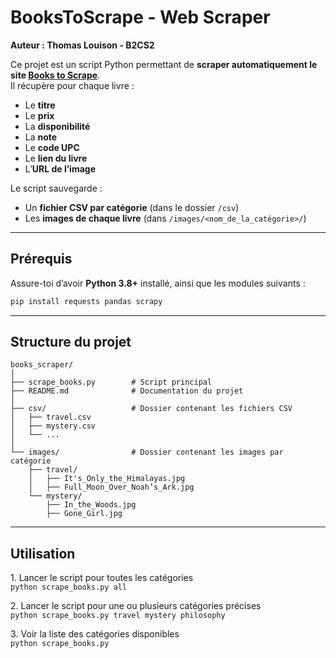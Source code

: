 #  BooksToScrape - Web Scraper  
**Auteur : Thomas Louison - B2CS2**

Ce projet est un script Python permettant de **scraper automatiquement le site [Books to Scrape](https://books.toscrape.com/)**.  
Il récupère pour chaque livre :
- Le **titre**
- Le **prix**
- La **disponibilité**
- La **note**
- Le **code UPC**
- Le **lien du livre**
- L’**URL de l’image**

Le script sauvegarde :
- Un **fichier CSV par catégorie** (dans le dossier `/csv`)
- Les **images de chaque livre** (dans `/images/<nom_de_la_catégorie>/`)

---

##  Prérequis

Assure-toi d’avoir **Python 3.8+** installé, ainsi que les modules suivants :

```bash
pip install requests pandas scrapy
```

---

## Structure du projet
```text
books_scraper/
│
├── scrape_books.py        # Script principal
├── README.md              # Documentation du projet
│
├── csv/                   # Dossier contenant les fichiers CSV
│   ├── travel.csv
│   ├── mystery.csv
│   └── ...
│
└── images/                # Dossier contenant les images par catégorie
    ├── travel/
    │   ├── It's_Only_the_Himalayas.jpg
    │   ├── Full_Moon_Over_Noah’s_Ark.jpg
    └── mystery/
        ├── In_the_Woods.jpg
        ├── Gone_Girl.jpg
```


---

## Utilisation
1️. Lancer le script pour toutes les catégories  
`python scrape_books.py all`

2️. Lancer le script pour une ou plusieurs catégories précises  
`python scrape_books.py travel mystery philosophy`

3️. Voir la liste des catégories disponibles  
`python scrape_books.py`
